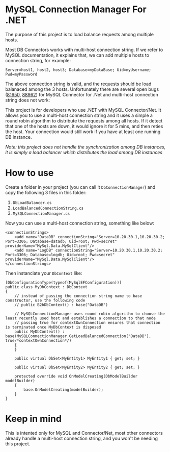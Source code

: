 # MySQL Connection Manager For .NET

The purpose of this project is to load balance requests among multiple hosts.

Most DB Connectors works with multi-host connection string. If we refer to MySQL documentation, it explains that, we can add multiple hosts to connection string, for example:

    Server=host1, host2, host3; Database=myDataBase; Uid=myUsername; Pwd=myPassword
   
The above connection string is valid, and the requests should be load balanaced among the 3 hosts. Unfortunately there are several open bugs ([81650](https://bugs.mysql.com/bug.php?id=81650), [88962](https://bugs.mysql.com/bug.php?id=88962)) for MySQL Connector for .Net and multi-host connection string does not work: 

This project is for developers who use .NET with MySQL Connector/Net. It allows you to use a multi-host connection string and it uses a simple a round robin algorithm to distribute the requests among all hosts. If it detect that one of the hosts are down, it would ignore it for 5 mins, and then reties the host. Your connection would still work if you have at least one running DB instance.

*Note: this project does not handle the synchronization among DB instances, it is simply a load balancer which distributes the load among DB instances*

# How to use

Create a folder in your project (you can call it `DbConnectionManager`) and copy the following 3 files in this folder: 
1. `DbLoadBalancer.cs`
2. `LoadBalancedConnectionString.cs`
3. `MySQLConnectionManager.cs`

Now you can use a multi-host connection string, something like below:

````
<connectionStrings>
    <add name="DataDB" connectionString="Server=10.20.30.1,10.20.30.2; Port=3306; Database=datadb; Uid=root; Pwd=secret" providerName="MySql.Data.MySqlClient"/>
    <add name="LogDB" connectionString="Server=10.20.30.1,10.20.30.2; Port=3306; Database=logdb; Uid=root; Pwd=secret" providerName="MySql.Data.MySqlClient"/>
</connectionStrings>
````

Then instanciate your `DbContext` like:

````
[DbConfigurationType(typeof(MySqlEFConfiguration))]
public class MyDbContext : DbContext
{
    // instead of passing the connection string name to base constructor, use the following code  
    // public B2bDbContext() : base("DataDB")

    // MySQLConnectionManager uses round robin algorithm to choose the least recently used host and establishes a connection to that node
    // passing true for contextOwnConnection ensures that connection is terminated once MyDbContext is disposed
    public MyDbContext() : base(MySQLConnectionManager.GetLoadBalancedConnection("DataDB"), true/*contextOwnConnection*/)
    {
    }

    public virtual DbSet<MyEntity1> MyEntity1 { get; set; }

    public virtual DbSet<MyEntity2> MyEntity2 { get; set; }
        
    protected override void OnModelCreating(DbModelBuilder modelBuilder)
    {
        base.OnModelCreating(modelBuilder);
    }
}
````

# Keep in mind

This is intented only for MySQL and Connector/Net, most other connectors already handle a multi-host connection string, and you won't be needing this project. 

